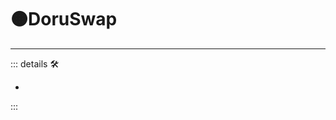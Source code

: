 # 🟠<motor>DoruSwap</motor>

---

<!-- =================================================== -->
<!-- =================================================== -->
<!-- =================================================== -->
<!-- =================================================== -->
<!-- =================================================== -->
::: details 🛠

-

:::
